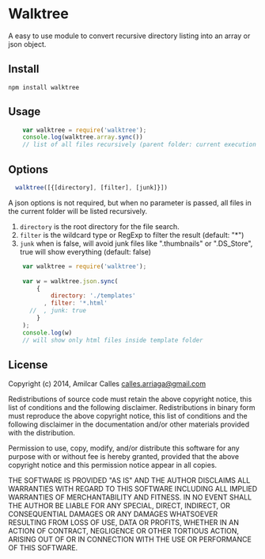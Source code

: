# Walktree

A easy to use module to convert recursive directory listing into an array or json object.

## Install

    npm install walktree

## Usage

```js
    var walktree = require('walktree');
    console.log(walktree.array.sync())
    // list of all files recursively (parent folder: current execution file)
```

## Options

```js
  walktree([{[directory], [filter], [junk]}])
```
A json options is not required, but when no parameter is passed, all files in the current
folder will be listed recursively.

1. `directory` is the root directory for the file search.
2. `filter` is the wildcard type or RegExp to filter the result (default: "*")
3. `junk` when is false, will avoid junk files like ".thumbnails" or ".DS_Store", true will show everything (default: false)

```js
    var walktree = require('walktree');
    
    var w = walktree.json.sync(
        {
            directory: './templates'
          , filter: '*.html'
      //  , junk: true
        }
    );
    console.log(w)
    // will show only html files inside template folder
```

## License

Copyright (c) 2014, Amilcar Calles <calles.arriaga@gmail.com>

Redistributions of source code must retain the above copyright notice, this
list of conditions and the following disclaimer. Redistributions in binary 
form must reproduce the above copyright notice, this list of conditions and
the following disclaimer in the documentation and/or other materials provided
with the distribution.

Permission to use, copy, modify, and/or distribute this software for any
purpose with or without fee is hereby granted, provided that the above
copyright notice and this permission notice appear in all copies.

THE SOFTWARE IS PROVIDED "AS IS" AND THE AUTHOR DISCLAIMS ALL WARRANTIES
WITH REGARD TO THIS SOFTWARE INCLUDING ALL IMPLIED WARRANTIES OF
MERCHANTABILITY AND FITNESS. IN NO EVENT SHALL THE AUTHOR BE LIABLE FOR
ANY SPECIAL, DIRECT, INDIRECT, OR CONSEQUENTIAL DAMAGES OR ANY DAMAGES
WHATSOEVER RESULTING FROM LOSS OF USE, DATA OR PROFITS, WHETHER IN AN
ACTION OF CONTRACT, NEGLIGENCE OR OTHER TORTIOUS ACTION, ARISING OUT OF
OR IN CONNECTION WITH THE USE OR PERFORMANCE OF THIS SOFTWARE.
